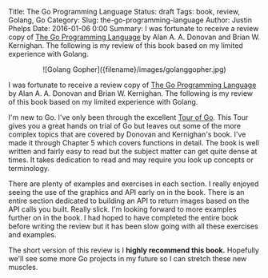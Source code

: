 Title: The Go Programming Language
Status: draft
Tags: book, review, Golang, Go
Category:
Slug: the-go-programming-language
Author: Justin Phelps
Date: 2016-01-06 0:00
Summary: I was fortunate to receive a review copy of [The Go Programming Language](http://www.amazon.com/Programming-Language-Addison-Wesley-Professional-Computing/dp/0134190440/) by Alan A. A. Donovan and Brian W. Kernighan. The following is my review of this book based on my limited experience with Golang.

<center>![Golang Gopher]({filename}/images/golanggopher.jpg)</center>

I was fortunate to receive a review copy of [The Go Programming Language](http://www.amazon.com/Programming-Language-Addison-Wesley-Professional-Computing/dp/0134190440/) by Alan A. A. Donovan and Brian W. Kernighan. The following is my review of this book based on my limited experience with Golang.

I'm new to Go. I've only been through the excellent [Tour of Go](https://tour.golang.org/welcome/1). This Tour gives you a great hands on trial of Go but leaves out some of the more complex topics that are covered by Donovan and Kernighan's book. I've made it through Chapter 5 which covers functions in detail. The book is well written and fairly easy to read but the subject matter can get quite dense at times. It takes dedication to read and may require you look up concepts or terminology.

There are plenty of examples and exercises in each section. I really enjoyed seeing the use of the graphics and API early on in the book. There is an entire section dedicated to building an API to return images based on the API calls you built. Really slick. I'm looking forward to more examples further on in the book. I had hoped to have completed the entire book before writing the review but it has been slow going with all these exercises and examples.

The short version of this review is I **highly recommend this book.** Hopefully we'll see some more Go projects in my future so I can stretch these new muscles.
